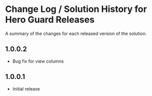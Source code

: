 # Change Log / Solution History for Hero Guard Releases

A summary of the changes for each released version of the solution.

## 1.0.0.2

- Bug fix for view columns

## 1.0.0.1

- Initial release
